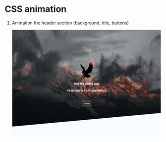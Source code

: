<h1>CSS animation</h1>

<ol>
<li>
<p>Animation the header section (background, title, buttons)</p>
<img src="media/media-1.png" width="500" height="350"/> 
</li>
</ol>